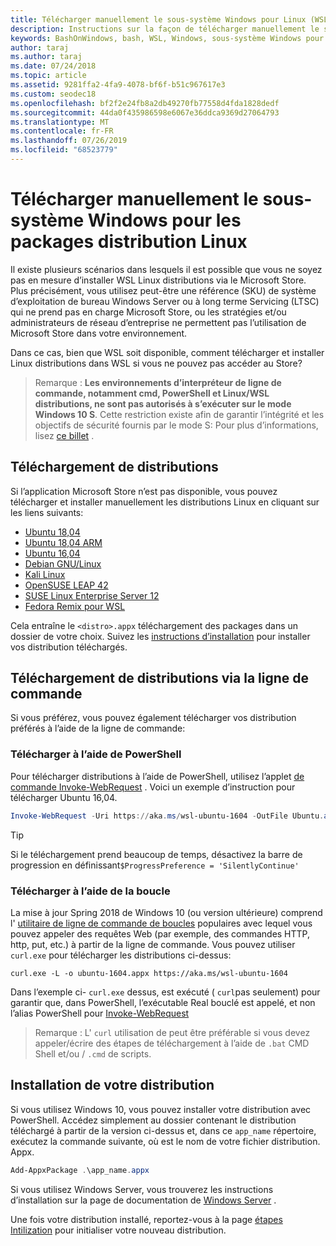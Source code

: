 ```yaml
---
title: Télécharger manuellement le sous-système Windows pour Linux (WSL) distributions
description: Instructions sur la façon de télécharger manuellement le sous-système Windows pour les distributions Linux.
keywords: BashOnWindows, bash, WSL, Windows, sous-système Windows pour Linux, WSL, sous-système Windows, distribution, Ubuntu, openSUSE, SLES, Debian, Kali
author: taraj
ms.author: taraj
ms.date: 07/24/2018
ms.topic: article
ms.assetid: 9281ffa2-4fa9-4078-bf6f-b51c967617e3
ms.custom: seodec18
ms.openlocfilehash: bf2f2e24fb8a2db49270fb77558d4fda1828dedf
ms.sourcegitcommit: 44da0f435986598e6067e36ddca9369d27064793
ms.translationtype: MT
ms.contentlocale: fr-FR
ms.lasthandoff: 07/26/2019
ms.locfileid: "68523779"
---
```

# <a name="manually-download-windows-subsystem-for-linux-distro-packages"></a>Télécharger manuellement le sous-système Windows pour les packages distribution Linux

Il existe plusieurs scénarios dans lesquels il est possible que vous ne soyez pas en mesure d’installer WSL Linux distributions via le Microsoft Store. Plus précisément, vous utilisez peut-être une référence (SKU) de système d’exploitation de bureau Windows Server ou à long terme Servicing (LTSC) qui ne prend pas en charge Microsoft Store, ou les stratégies et/ou administrateurs de réseau d’entreprise ne permettent pas l’utilisation de Microsoft Store dans votre environnement.

Dans ce cas, bien que WSL soit disponible, comment télécharger et installer Linux distributions dans WSL si vous ne pouvez pas accéder au Store?

> Remarque : **Les environnements d’interpréteur de ligne de commande, notamment cmd, PowerShell et Linux/WSL distributions, ne sont pas autorisés à s’exécuter sur le mode Windows 10 S**. Cette restriction existe afin de garantir l’intégrité et les objectifs de sécurité fournis par le mode S: Pour plus d’informations, lisez [ce billet](https://blogs.msdn.microsoft.com/commandline/2017/05/18/will-linux-distros-run-on-windows-10-s/) .

## <a name="downloading-distros"></a>Téléchargement de distributions

Si l’application Microsoft Store n’est pas disponible, vous pouvez télécharger et installer manuellement les distributions Linux en cliquant sur les liens suivants:
* [Ubuntu 18,04](https://aka.ms/wsl-ubuntu-1804)
* [Ubuntu 18,04 ARM](https://aka.ms/wsl-ubuntu-1804-arm)
* [Ubuntu 16,04](https://aka.ms/wsl-ubuntu-1604)
* [Debian GNU/Linux](https://aka.ms/wsl-debian-gnulinux)
* [Kali Linux](https://aka.ms/wsl-kali-linux)
* [OpenSUSE LEAP 42](https://aka.ms/wsl-opensuse-42)
* [SUSE Linux Enterprise Server 12](https://aka.ms/wsl-sles-12)
* [Fedora Remix pour WSL](https://github.com/WhitewaterFoundry/WSLFedoraRemix/releases/)

Cela entraîne le `<distro>.appx` téléchargement des packages dans un dossier de votre choix. Suivez les [instructions d’installation](#Installing-your-distro) pour installer vos distribution téléchargés.

## <a name="downloading-distros-via-the-command-line"></a>Téléchargement de distributions via la ligne de commande
Si vous préférez, vous pouvez également télécharger vos distribution préférés à l’aide de la ligne de commande:

 ### <a name="download-using-powershell"></a>Télécharger à l’aide de PowerShell
 Pour télécharger distributions à l’aide de PowerShell, utilisez l’applet [de commande Invoke-WebRequest](https://msdn.microsoft.com/powershell/reference/5.1/microsoft.powershell.utility/invoke-webrequest) . Voici un exemple d’instruction pour télécharger Ubuntu 16,04.

```powershell
Invoke-WebRequest -Uri https://aka.ms/wsl-ubuntu-1604 -OutFile Ubuntu.appx -UseBasicParsing
```

> [!TIP]
> Si le téléchargement prend beaucoup de temps, désactivez la barre de progression en définissant`$ProgressPreference = 'SilentlyContinue'`

### <a name="download-using-curl"></a>Télécharger à l’aide de la boucle
La mise à jour Spring 2018 de Windows 10 (ou version ultérieure) comprend l' [utilitaire de ligne de commande de boucles](https://curl.haxx.se/) populaires avec lequel vous pouvez appeler des requêtes Web (par exemple, des commandes HTTP, http, put, etc.) à partir de la ligne de commande. Vous pouvez utiliser `curl.exe` pour télécharger les distributions ci-dessus:

```console
curl.exe -L -o ubuntu-1604.appx https://aka.ms/wsl-ubuntu-1604
```

Dans l’exemple ci- `curl.exe` dessus, est exécuté ( `curl`pas seulement) pour garantir que, dans PowerShell, l’exécutable Real bouclé est appelé, et non l’alias PowerShell pour [Invoke-WebRequest](https://docs.microsoft.com/en-us/powershell/module/microsoft.powershell.utility/invoke-webrequest?view=powershell-6)

> Remarque : L' `curl` utilisation de peut être préférable si vous devez appeler/écrire des étapes de téléchargement à l’aide de `.bat` CMD Shell et/ou  /  `.cmd` de scripts.

## <a name="installing-your-distro"></a>Installation de votre distribution
Si vous utilisez Windows 10, vous pouvez installer votre distribution avec PowerShell. Accédez simplement au dossier contenant le distribution téléchargé à partir de la version ci-dessus et, dans ce `app_name` répertoire, exécutez la commande suivante, où est le nom de votre fichier distribution. Appx.  
```Powershell
Add-AppxPackage .\app_name.appx
```

Si vous utilisez Windows Server, vous trouverez les instructions d’installation sur la page de documentation de [Windows Server](install-on-server.md) .

Une fois votre distribution installé, reportez-vous à la page [étapes Intilization](initialize-distro.md) pour initialiser votre nouveau distribution.
